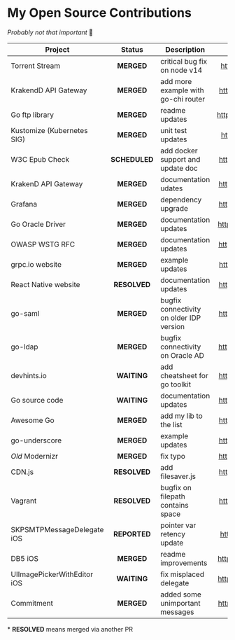 # My Open Source Contributions

*Probably not that important* 🤷

| Project | Status | Description | Link |
| ------- | :----: | ----------- | :--: |
| Torrent Stream | **MERGED** | critical bug fix on node v14 | https://git.io/JIsIx |
| KrakendD API Gateway | **MERGED** | add more example with go-chi router | https://git.io/JJlfM |
| Go ftp library | **MERGED** | readme updates | https://git.io/JJG8C |
| Kustomize (Kubernetes SIG) | **MERGED** | unit test updates | https://git.io/JfIZI |
| W3C Epub Check | **SCHEDULED** | add docker support and update doc | https://git.io/JqktR |
| KrakenD API Gateway | **MERGED** | documentation udates | https://git.io/JfvEX |
| Grafana | **MERGED** | dependency upgrade | https://git.io/JfvE1 |
| Go Oracle Driver | **MERGED** | documentation updates | https://git.io/JfvEM |
| OWASP WSTG RFC | **MERGED** | documentation updates | https://git.io/JfvED |
| grpc.io website | **MERGED** | example updates | https://git.io/JfvEy |
| React Native website | **RESOLVED** | documentation updates | https://git.io/JfvES |
| go-saml | **MERGED** | bugfix connectivity on older IDP version | https://git.io/JfvE9 |
| go-ldap | **MERGED** | bugfix connectivity on Oracle AD | https://git.io/JfvEH |
| devhints.io | **WAITING** | add cheatsheet for go toolkit | https://git.io/JfvE7 |
| Go source code | **WAITING** | documentation updates | https://git.io/JfvE5 |
| Awesome Go | **MERGED** | add my lib to the list | https://git.io/JfvEb |
| go-underscore | **MERGED** | example updates | https://git.io/JJ7vr |
| *Old* Modernizr | **MERGED** | fix typo | https://git.io/JfvEA |
| CDN.js | **RESOLVED** | add filesaver.js | https://git.io/JfvEp |
| Vagrant | **RESOLVED** | bugfix on filepath contains space | https://git.io/Jfvue |
| SKPSMTPMessageDelegate iOS | **REPORTED** | pointer var retency update | https://git.io/JfvEj |
| DB5 iOS | **MERGED** | readme improvements | https://git.io/JJ7vV |
| UIImagePickerWithEditor iOS | **WAITING** | fix misplaced delegate | https://git.io/JJ7v2 |
| Commitment | **MERGED** | added some unimportant messages | https://git.io/JJ7vu |

\* **RESOLVED** means merged via another PR
